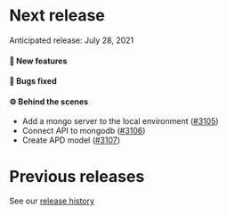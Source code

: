 # Next release

Anticipated release: July 28, 2021

#### 🚀 New features

#### 🐛 Bugs fixed

#### ⚙️ Behind the scenes

- Add a mongo server to the local environment ([#3105])
- Connect API to mongodb ([#3106])
- Create APD model ([#3107])

# Previous releases

See our [release history](https://github.com/CMSgov/eAPD/releases)

[#3105]: https://github.com/CMSgov/eAPD/issues/3105
[#3106]: https://github.com/CMSgov/eAPD/issues/3106
[#3107]: https://github.com/CMSgov/eAPD/issues/3107
